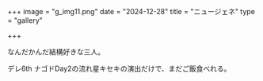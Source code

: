 +++
image = "g_img11.png"
date = "2024-12-28"
title = "ニュージェネ"
type = "gallery"

+++

なんだかんだ結構好きな三人。

デレ6th ナゴドDay2の流れ星キセキの演出だけで、まだご飯食べれる。